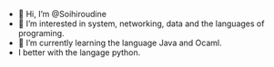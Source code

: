 - 👋 Hi, I’m @Soihiroudine
- 👀 I’m interested in system, networking, data and the languages of programing.
- 🌱 I’m currently learning the language Java and Ocaml.
- I better with the langage python.
<!---
Cazers/Cazers is a ✨ special ✨ repository because its `README.md` (this file) appears on your GitHub profile.
You can click the Preview link to take a look at your changes.
--->
